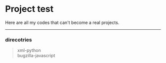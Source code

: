# Project test    

Here are all my codes that can't become a real projects.    

----
### direcotries    

> xml-python    
> bugzilla-javascript    

